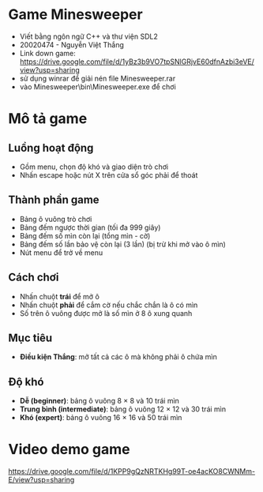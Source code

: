 # Game Minesweeper
- Viết bằng ngôn ngữ C++ và thư viện SDL2
- 20020474 - Nguyễn Việt Thắng
- Link down game: https://drive.google.com/file/d/1yBz3b9VO7tpSNlGRjvE60dfnAzbi3eVE/view?usp=sharing
- sử dụng winrar để giải nén file Minesweeper.rar
- vào Minesweeper\bin\Minesweeper.exe để chơi
# Mô tả game
## Luồng hoạt động
- Gồm menu, chọn độ khó và giao diện trò chơi
- Nhấn escape hoặc nút X trên cửa sổ góc phải để thoát
## Thành phần game
- Bảng ô vuông trò chơi
- Bảng đếm ngược thời gian (tối đa 999 giây)
- Bảng đếm số mìn còn lại (tổng mìn - cờ)
- Bảng đếm số lần bảo vệ còn lại (3 lần) (bị trừ khi mở vào ô mìn)
- Nút menu để trở về menu
## Cách chơi
- Nhấn chuột **trái** để mở ô
- Nhấn chuột **phải** để cắm cờ nếu chắc chắn là ô có mìn
- Số trên ô vuông được mở là số mìn ở 8 ô xung quanh
## Mục tiêu
- **Điều kiện Thắng**: mở tất cả các ô mà không phải ô chứa mìn
## Độ khó
- **Dễ (beginner)**: bảng ô vuông 8 × 8 và 10 trái mìn
- **Trung bình (intermediate)**: bảng ô vuông 12 × 12 và 30 trái mìn
- **Khó (expert)**: bảng ô vuông 16 × 16 và 50 trái mìn
# Video demo game
https://drive.google.com/file/d/1KPP9gQzNRTKHg99T-oe4acKO8CWNMm-E/view?usp=sharing
